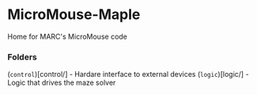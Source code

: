 # MicroMouse-Maple

Home for MARC's MicroMouse code

### Folders
(`control`)[control/] - Hardare interface to external devices
(`logic`)[logic/] - Logic that drives the maze solver


